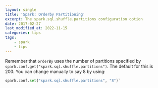 ```yaml
---
layout: single
title: 'Spark: Orderby Partitioning'
excerpt: The spark.sql.shuffle.partitions configuration option
date: 2017-02-27
last_modified_at: 2022-11-15
categories: tips
tags:
    - spark
    - tips
---
```


Remember that `orderBy` uses the number of partitions specified by
`spark.conf.get("spark.sql.shuffle.partitions")`.
The default for this is 200. You can change manually to say 8 by using:

```python
spark.conf.set("spark.sql.shuffle.partitions", "8")`
```
